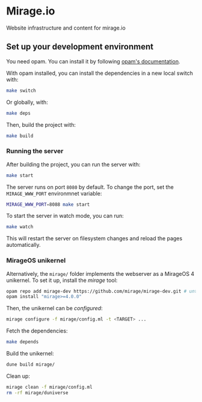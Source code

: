 # Mirage.io

Website infrastructure and content for mirage.io

## Set up your development environment

You need opam. You can install it by following [opam's documentation](https://opam.ocaml.org/doc/Install.html).

With opam installed, you can install the dependencies in a new local switch with:

```bash
make switch
```

Or globally, with:

```bash
make deps
```

Then, build the project with:

```bash
make build
```

### Running the server

After building the project, you can run the server with:

```bash
make start
```

The server runs on port `8080` by default. To change the port, set the
`MIRAGE_WWW_PORT` environmnet variable:

```bash
MIRAGE_WWW_PORT=8088 make start
```

To start the server in watch mode, you can run:

```bash
make watch
```

This will restart the server on filesystem changes and reload the pages automatically.

### MirageOS unikernel

Alternatively, the `mirage/` folder implements the webserver as a MirageOS 4 unikernel.
To set it up, install the _mirage_ tool:

```bash
opam repo add mirage-dev https://github.com/mirage/mirage-dev.git # until MirageOS 4 is released
opam install "mirage>=4.0.0"
```

Then, the unikernel can be _configured_:

```bash
mirage configure -f mirage/config.ml -t <TARGET> ...
```

Fetch the dependencies:

```bash
make depends
```

Build the unikernel:

```bash
dune build mirage/
```

Clean up:

```bash
mirage clean -f mirage/config.ml
rm -rf mirage/duniverse
```

